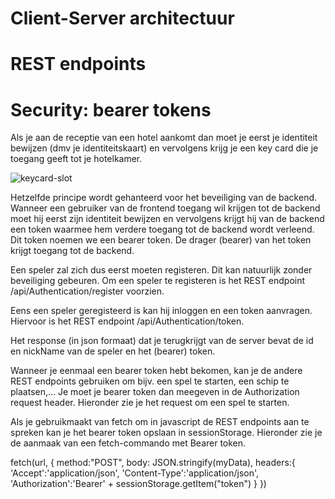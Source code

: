 # Client-Server architectuur



# REST endpoints


# Security: bearer tokens

Als je aan de receptie van een hotel aankomt dan moet je eerst je identiteit bewijzen (dmv je identiteitskaart) en vervolgens krijg je een key card die je toegang geeft tot je hotelkamer.


![keycard-slot](https://github.com/pxlit-projects/battleship/blob/master/wiki-images/architectuur/keycard-slot.jpg)

Hetzelfde principe wordt gehanteerd voor het beveiliging van de backend. Wanneer een gebruiker van de frontend toegang wil krijgen tot de backend moet hij eerst zijn identiteit bewijzen en vervolgens krijgt hij van de backend een token waarmee hem verdere toegang tot de backend wordt verleend. Dit token noemen we een bearer token. De drager (bearer) van het token krijgt toegang tot de backend.

Een speler zal zich dus eerst moeten registeren. Dit kan natuurlijk zonder beveiliging gebeuren. Om een speler te registeren is het REST endpoint /api/Authentication/register voorzien.



Eens een speler geregisteerd is kan hij inloggen en een token aanvragen. Hiervoor is het REST endpoint /api/Authentication/token.



Het response (in json formaat) dat je terugkrijgt van de server bevat de id en nickName van de speler en het (bearer) token. 



Wanneer je eenmaal een bearer token hebt bekomen, kan je de andere REST endpoints gebruiken om bijv. een spel te starten, een schip te plaatsen,… Je moet je bearer token dan meegeven in de Authorization request header. Hieronder zie je het request om een spel te starten. 




Als je gebruikmaakt van fetch om in javascript de REST endpoints aan te spreken kan je het bearer token opslaan in sessionStorage. Hieronder zie je de aanmaak van een fetch-commando met Bearer token. 


fetch(url,
{
  method:"POST",
  body: JSON.stringify(myData),
  headers:{
    'Accept':'application/json',
    'Content-Type':'application/json',
    'Authorization':'Bearer' + sessionStorage.getItem("token")
  }
})
